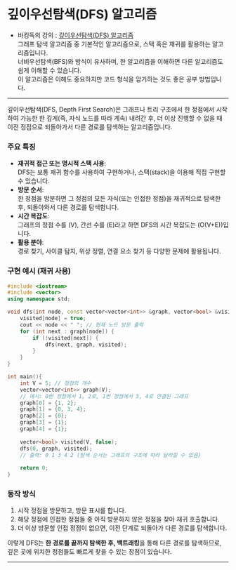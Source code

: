 # 깊이우선탐색(DFS) 알고리즘
- 바킹독의 강의 : [깊이우선탐색(DFS) 알고리즘](https://youtu.be/93jy2yUYfVE?si=Fl_fA400jQpyZ3t7)<br>
그래프 탐색 알고리즘 중 기본적인 알고리즘으로, 스택 혹은 재귀를 활용하는 알고리즘입니다.<br>
너비우선탐색(BFS)와 방식이 유사하며, 한 알고리즘을 이해하면 다른 알고리즘도 쉽게 이해할 수 있습니다.<br>
이 알고리즘은 이해도 중요하지만 코드 형식을 암기하는 것도 좋은 공부 방법입니다.<br>

---
깊이우선탐색(DFS, Depth First Search)은 그래프나 트리 구조에서 한 정점에서 시작하여 가능한 한 깊게(즉, 자식 노드를 따라 계속) 내려간 후, 더 이상 진행할 수 없을 때 이전 정점으로 되돌아가서 다른 경로를 탐색하는 알고리즘입니다.

### 주요 특징
- **재귀적 접근 또는 명시적 스택 사용**:  
  DFS는 보통 재귀 함수를 사용하여 구현하거나, 스택(stack)을 이용해 직접 구현할 수 있습니다.
- **방문 순서**:  
  한 정점을 방문하면 그 정점의 모든 자식(또는 인접한 정점)을 재귀적으로 탐색한 후, 되돌아와서 다른 경로를 탐색합니다.
- **시간 복잡도**:  
  그래프의 정점 수를 \(V\), 간선 수를 \(E\)라고 하면 DFS의 시간 복잡도는 \(O(V+E)\)입니다.
- **활용 분야**:  
  경로 찾기, 사이클 탐지, 위상 정렬, 연결 요소 찾기 등 다양한 문제에 활용됩니다.

### 구현 예시 (재귀 사용)

```cpp
#include <iostream>
#include <vector>
using namespace std;

void dfs(int node, const vector<vector<int>> &graph, vector<bool> &visited) {
    visited[node] = true;
    cout << node << " "; // 현재 노드 방문 출력
    for (int next : graph[node]) {
        if (!visited[next]) {
            dfs(next, graph, visited);
        }
    }
}

int main(){
    int V = 5; // 정점의 개수
    vector<vector<int>> graph(V);
    // 예시: 0번 정점에서 1, 2로, 1번 정점에서 3, 4로 연결된 그래프
    graph[0] = {1, 2};
    graph[1] = {0, 3, 4};
    graph[2] = {0};
    graph[3] = {1};
    graph[4] = {1};
    
    vector<bool> visited(V, false);
    dfs(0, graph, visited);
    // 출력: 0 1 3 4 2 (탐색 순서는 그래프의 구조에 따라 달라질 수 있음)
    
    return 0;
}
```

### 동작 방식
1. 시작 정점을 방문하고, 방문 표시를 합니다.
2. 해당 정점에 인접한 정점들 중 아직 방문하지 않은 정점을 찾아 재귀 호출합니다.
3. 더 이상 방문할 인접 정점이 없으면, 이전 단계로 되돌아가 다른 경로를 탐색합니다.

이렇게 DFS는 **한 경로를 끝까지 탐색한 후, 백트래킹**을 통해 다른 경로를 탐색하므로, 깊은 곳에 위치한 정점들도 빠르게 찾을 수 있는 장점이 있습니다.

---
